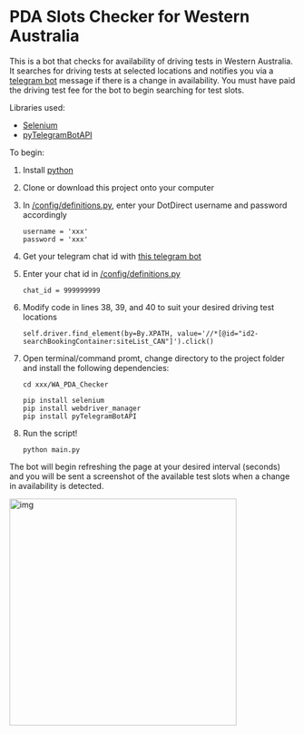 # PDA Slots Checker for Western Australia
 This is a bot that checks for availability of driving tests in Western Australia. It searches for driving tests at selected locations and notifies you via a [telegram bot](https://t.me/PDABookingsBot) message if there is a change in availability. You must have paid the driving test fee for the bot to begin searching for test slots.
 
 Libraries used: 
 - [Selenium](https://selenium-python.readthedocs.io/installation.html)
 - [pyTelegramBotAPI](https://pypi.org/project/pyTelegramBotAPI/)
 
 To begin:
 1. Install [python](https://www.python.org)
 1. Clone or download this project onto your computer
 2. In [/config/definitions.py](https://github.com/cplAloysius/WA_PDA_Checker/blob/main/config/definitions.py), enter your DotDirect username and password accordingly

      ```
      username = 'xxx'
      password = 'xxx'
      ``` 
 3. Get your telegram chat id with [this telegram bot](https://t.me/rawdatabot?start=botostore)
 4. Enter your chat id in [/config/definitions.py](https://github.com/cplAloysius/WA_PDA_Checker/blob/main/config/definitions.py)

       ```
       chat_id = 999999999
       ```
 5. Modify code in lines 38, 39, and 40 to suit your desired driving test locations

      ```
      self.driver.find_element(by=By.XPATH, value='//*[@id="id2-searchBookingContainer:siteList_CAN"]').click()
      ```
 8. Open terminal/command promt, change directory to the project folder and install the following dependencies:

      ```
      cd xxx/WA_PDA_Checker
      ```
      ```
      pip install selenium
      pip install webdriver_manager
      pip install pyTelegramBotAPI
      ```
 7. Run the script!

      ```
      python main.py
      ```

The bot will begin refreshing the page at your desired interval (seconds) and you will be sent a screenshot of the available test slots when a change in availability is detected.

<img src="https://user-images.githubusercontent.com/99251110/213735947-eeb35860-2e3e-442e-a7d5-d386ac7de085.jpeg" alt="img" width="400"/>
